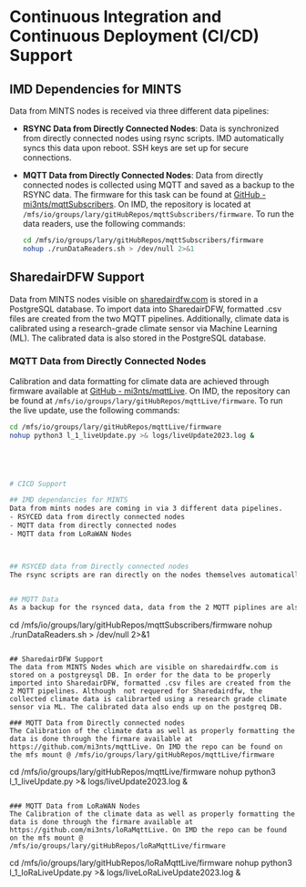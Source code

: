 # Continuous Integration and Continuous Deployment (CI/CD) Support

## IMD Dependencies for MINTS
Data from MINTS nodes is received via three different data pipelines:

- **RSYNC Data from Directly Connected Nodes**: Data is synchronized from directly connected nodes using rsync scripts. IMD automatically syncs this data upon reboot. SSH keys are set up for secure connections.

- **MQTT Data from Directly Connected Nodes**: Data from directly connected nodes is collected using MQTT and saved as a backup to the RSYNC data. The firmware for this task can be found at [GitHub - mi3nts/mqttSubscribers](https://github.com/mi3nts/mqttSubscribers). On IMD, the repository is located at `/mfs/io/groups/lary/gitHubRepos/mqttSubscribers/firmware`. To run the data readers, use the following commands:

    ```bash
    cd /mfs/io/groups/lary/gitHubRepos/mqttSubscribers/firmware
    nohup ./runDataReaders.sh > /dev/null 2>&1
    ```

## SharedairDFW Support
Data from MINTS nodes visible on [sharedairdfw.com](https://sharedairdfw.com) is stored in a PostgreSQL database. To import data into SharedairDFW, formatted .csv files are created from the two MQTT pipelines. Additionally, climate data is calibrated using a research-grade climate sensor via Machine Learning (ML). The calibrated data is also stored in the PostgreSQL database.

### MQTT Data from Directly Connected Nodes
Calibration and data formatting for climate data are achieved through firmware available at [GitHub - mi3nts/mqttLive](https://github.com/mi3nts/mqttLive). On IMD, the repository can be found at `/mfs/io/groups/lary/gitHubRepos/mqttLive/firmware`. To run the live update, use the following commands:

```bash
cd /mfs/io/groups/lary/gitHubRepos/mqttLive/firmware
nohup python3 l_1_liveUpdate.py >& logs/liveUpdate2023.log &





# CICD Support 

## IMD dependancies for MINTS 
Data from mints nodes are coming in via 3 different data pipelines. 
- RSYCED data from directly connected nodes
- MQTT data from directly connected nodes
- MQTT data from LoRaWAN Nodes



## RSYCED data from Directly connected nodes
The rsync scripts are ran directly on the nodes themselves automatically via a cronjob. And hence whenever IMD goes down and reboots it automatically syncs the data. As such nothing needs to be done on IMD incase of an unexpected reboot. Specific SSH keys are set up inorder to make the connection. 


## MQTT Data 
As a backup for the rsynced data, data from the 2 MQTT piplines are also saved. The firmware for the specified task can be found at https://github.com/mi3nts/mqttSubscribers. On IMD the repo can be found on the mfs mount @ /mfs/io/groups/lary/gitHubRepos/mqttSubscribers/firmware. 

```
cd /mfs/io/groups/lary/gitHubRepos/mqttSubscribers/firmware
nohup ./runDataReaders.sh > /dev/null 2>&1
```

## SharedairDFW Support 
The data from MINTS Nodes which are visible on sharedairdfw.com is stored on a postgreysql DB. In order for the data to be properly imported into SharedairDFW, formatted .csv files are created from the 2 MQTT pipelines. Although  not requered for Sharedairdfw, the collected climate data is calibrarted using a research grade climate sensor via ML. The calibrated data also ends up on the postgreq DB.

### MQTT Data from Directly connected nodes
The Calibration of the climate data as well as properly formatting the data is done through the firmare available at https://github.com/mi3nts/mqttLive. On IMD the repo can be found on the mfs mount @ /mfs/io/groups/lary/gitHubRepos/mqttLive/firmware
```
cd /mfs/io/groups/lary/gitHubRepos/mqttLive/firmware
nohup python3 l_1_liveUpdate.py >& logs/liveUpdate2023.log &
```

### MQTT Data from LoRaWAN Nodes
The Calibration of the climate data as well as properly formatting the data is done through the firmare available at https://github.com/mi3nts/loRaMqttLive. On IMD the repo can be found on the mfs mount @ /mfs/io/groups/lary/gitHubRepos/loRaMqttLive/firmware
```
cd /mfs/io/groups/lary/gitHubRepos/loRaMqttLive/firmware
nohup python3 l_1_loRaLiveUpdate.py >& logs/liveLoRaLiveUpdate2023.log &
```





